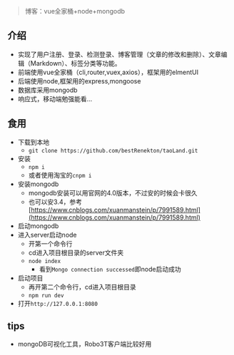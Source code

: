 >博客：vue全家桶+node+mongodb

## 介绍
+ 实现了用户注册、登录、检测登录、博客管理（文章的修改和删除）、文章编辑（Markdown）、标签分类等功能。
+ 前端使用vue全家桶（cli,router,vuex,axios），框架用的elmentUI
+ 后端使用node,框架用的express,mongoose
+ 数据库采用mongodb
+ 响应式，移动端勉强能看...

## 食用
+ 下载到本地
	+ `git clone https://github.com/bestRenekton/taoLand.git` 
+ 安装
	+ `npm i`
	+ 或者使用淘宝的`cnpm i`
+ 安装mongodb
	+ mongodb安装可以用官网的4.0版本，不过安的时候会卡很久
	+ 也可以安3.4，参考[https://www.cnblogs.com/xuanmanstein/p/7991589.html](https://www.cnblogs.com/xuanmanstein/p/7991589.html)
+ 启动mongodb
+ 进入server启动node
	+ 开第一个命令行
	+ cd进入项目根目录的server文件夹
	+ `node index`
		+ 看到`Mongo connection successed`即node启动成功
+ 启动项目
	+ 再开第二个命令行，cd进入项目根目录
	+ `npm run dev`
+ 打开`http://127.0.0.1:8080`

## tips
+ mongoDB可视化工具，Robo3T客户端比较好用



